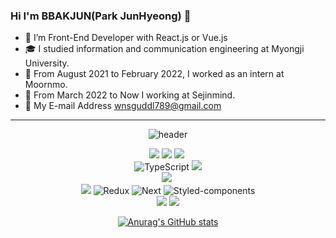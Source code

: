 

### Hi I'm BBAKJUN(Park JunHyeong) 👋

- 🌱 I’m Front-End Developer with React.js or Vue.js
- 🎓 I studied information and communication engineering at Myongji University.
- :office: From August 2021 to February 2022, I worked as an intern at Moornmo.
- :office: From March 2022 to Now I working at Sejinmind.
- :e-mail: My E-mail Address wnsguddl789@gmail.com

<hr>

<div align='center'>
 
 ![header](https://capsule-render.vercel.app/api?type=waving&color=auto&height=300&section=header&text=BBAK%20JUN&fontSize=50&animation=fadeIn&fontAlignY=38&descAlignY=51&descAlign=62)
 
 <div>
   <img src="https://img.shields.io/badge/HTML5-E34F26?style=flat-square&logo=HTML5&logoColor=white"/>
   <img src="https://img.shields.io/badge/CSS3-1572B6?style=flat-square&logo=CSS3&logoColor=white"/>
   <img src="https://img.shields.io/badge/Scss-CC6699?style=flat-square&logo=Sass&logoColor=white"/></a>&nbsp 
 </div>
 <div>
  <img alt="TypeScript" src="https://img.shields.io/badge/Typescript-3178C6?style=flat-square&logo=Typescript&logoColor=white"/>
  <img src="https://img.shields.io/badge/JavaScript-F7DF1E?style=flat-square&logo=JavaScript&logoColor=white"/>
 </div>
 <div>
  <img src="https://img.shields.io/badge/Node.js-339933?style=flat-square&logo=Node.js&logoColor=white"/></a>&nbsp 
 </div>
 
 <div>
  <img src="https://img.shields.io/badge/React-00BCF6?style=flat-square&logo=React&logoColor=white"/>
  <img alt="Redux"   src="https://img.shields.io/badge/Redux-764ABC?style=flat-square&logo=Redux&logoColor=white"/>
  <img alt="Next"   src="https://img.shields.io/badge/Next-000?style=flat-square&logo=Nextjs&logoColor=white"/>
  <img alt="Styled-components" src="https://img.shields.io/badge/Styled-components-yellow?style=flat-square&logo=Emotion&logoColor=white"/>
  
 </div>
 
 <div>
  <img src="https://img.shields.io/badge/PostgreSQL-4169E1?style=flat-square&logo=PostgreSQL&logoColor=white"/>
  <img src="https://img.shields.io/badge/MySQL-00591?style=flat-square&logo=mysql&logoColor=white"/>
 </div>
</div>
<div align=center>

[![Anurag's GitHub stats](https://github-readme-stats.vercel.app/api?username=wnsguddl789&show_icons=true&theme=dark)](https://github.com/anuraghazra/github-readme-stats)</a>
</div>
